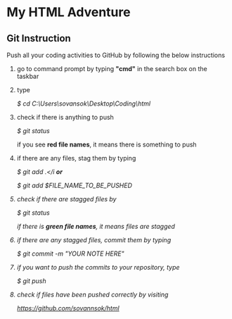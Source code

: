
# My HTML Adventure

Git Instruction
---------------

Push all your coding activities to GitHub by following the below instructions

1. go to command prompt by typing <b>"cmd"</b> in the search box on the taskbar

2. type
	
	<i>$ cd C:\Users\sovansok\Desktop\Coding\html</i>

3. check if there is anything to push
	
	<i>$ git status</i>

	if you see <b>red file names</b>, it means there is something to push

4. if there are any files, stag them by typing
	
	<i>$ git add .</i
	<b>or</b>

	<i>$ git add $FILE_NAME_TO_BE_PUSHED
	
5. check if there are stagged files by

	<i>$ git status</i>
	
	if there is <b>green file names</b>, it means files are stagged

6. if there are any stagged files, commit them by typing
	
	<i>$ git commit -m "YOUR NOTE HERE"</i>

7. if you want to push the commits to your repository, type
	
	<i>$ git push</i>

8. check if files have been pushed correctly by visiting

	<i>https://github.com/sovannsok/html</i>